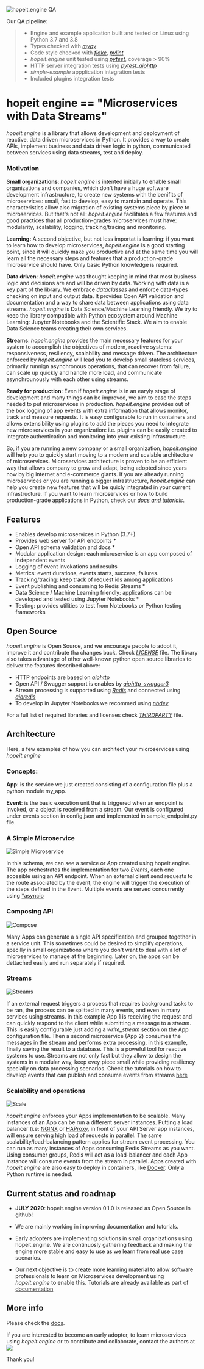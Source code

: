 ![hopeit.engine QA](https://github.com/hopeit-git/hopeit.engine/workflows/hopeit.engine%20QA/badge.svg)

Our QA pipeline:
> - Engine and example application built and tested on Linux using Python 3.7 and 3.8
> - Types checked with [*mypy*](https://pypi.org/project/mypy/)
> - Code style checked with [*flake*](https://pypi.org/project/flake8/), [*pylint*](https://pypi.org/project/pylint/)
> - *hopeit.engine* unit tested using [*pytest*](https://pypi.org/project/pytest/), coverage > 90%
> - HTTP server integration tests using [*pytest_aiohttp*](https://pypi.org/project/pytest-aiohttp/)
> - *simple-example* appplication integration tests
> - Included plugins integration tests
                                                                      


# hopeit engine == "Microservices with Data Streams"

*hopeit.engine* is a library that allows development and deployment of reactive, data driven microservices in Python. It provides a way to create APIs, implement business and data driven logic in python, communicated between services using data streams, test and deploy.

### Motivation

**Small organizations**: *hopeit.engine* is intented initially to enable small organizations and companies, which don't have a huge software development infrastructure, to create new systems with the benifits of microservices: small, fast to develop, easy to mantain and operate. This characteristics allow also migration of existing systems piece by piece to microservices. But that's not all: *hopeit.engine* facilitates a few features and good practices that all production-grades microservices must have: modularity, scalability, logging, tracking/tracing and monitoring. 

**Learning:** A second objective, but not less importat is learning: if you want to learn how to develop microservices, *hopeit.engine* is a good starting point, since it will quickly make you productive and at the same time you will learn all the necessary steps and features that a production-grade microservice should have. Only basic Python knowledge is required.

**Data driven**: *hopeit.engine* was thought keeping in mind that most business logic and decisions are and will be driven by data. Working with data is a key part of the library. We embrace [*dataclasses*](https://docs.python.org/3/library/dataclasses.html) and enforce data-types checking on input and output data. It provides Open API validation and documentation and a way to share data between applications using data streams. *hopeit.engine* is Data Science/Machine Learning friendly. We try to keep the library compatible with Python ecosystem around Machine Learning: Jupyter Notebooks and the Scientific Stack. We aim to enable Data Science teams creating their own services.

**Streams**: *hopeit.engine* provides the main necessary features for your system to accomplish the objectives of modern, reactive systems: responsiveness, resiliency, scalability and message driven. The architecture enforced by *hopeit.engine* will lead you to develop small stateless services, primarily runnign asynchronous operations, that can recover from failure, can scale up quickly and handle more load, and communicate asynchrounously with each other using streams.

**Ready for production**: Even if *hopeit.engine* is in an earyly stage of development and many things can be improved, we aim to ease the steps needed to put microservices in production. *hopeit.engine* provides out of the box logging of app events with extra information that allows monitor, track and measure requests. It is easy configurable to run in containers and allows extensibility using plugins to add the pieces you need to integrate new microservices in your organization: i.e. plugins can be easily created to integrate authentication and monitoring into your existing infrastructure.

So, if you are running a new company or a small organization, *hopeit.engine* will help you to quickly start moving to a modern and scalable architecture of microservices. Microservices architecture is proven to be an efficient way that allows company to grow and adapt, being adopted since years now by big internet and e-commerce giants. If you are already running microservices or you are running a bigger infrastructure, *hopeit.engine* can help you create new features that will be quicly integrated in your current infrastructure. If you want to learn microservices or how to build production-grade applications in Python, check our [*docs and tutorials*](https://hopeitengine.readthedocs.io/en/latest/index.html). 


## Features

- Enables develop microservices in Python (3.7+)
- Provides web server for API endpoints *
- Open API schema validation and docs *
- Modular application design: each microservice is an app composed of independent events
- Logging of event invokations and results
- Metrics: event durations, events starts, success, failures.
- Tracking/tracing: keep track of request ids among applications
- Event publishing and consuming to Redis Streams *
- Data Science / Machine Learning friendly: applications can be developed and tested using Jupyter Notebooks *
- Testing: provides utilities to test from Notebooks or Python testing frameworks


## Open Source

*hopeit.engine* is Open Source, and we encourage people to adopt it, improve it and contribute tha changes back. 
Check [*LICENSE*](https://github.com/hopeit-git/hopeit.engine/blob/master/LICENSE) file. The library also takes advantage of other well-known python open source libraries to deliver the features described above:

- HTTP endpoints are based on [*aiohttp*](https://pypi.org/project/aiohttp/)
- Open API / Swagger support is enables by [*aiohttp_swagger3*](https://pypi.org/project/aiohttp-swagger3/)
- Stream processing is supported using [*Redis*](https://redis.io/) and connected using [*aioredis*](https://pypi.org/project/aioredis/)
- To develop in Jupyter Notebooks we recommed using [*nbdev*](https://pypi.org/project/nbdev/)

For a full list of required libraries and licenses check [*THIRDPARTY*](https://github.com/hopeit-git/hopeit.engine/blob/master/THIRDPARTY) file.

## Architecture

Here, a few examples of how you can architect your microservices using *hopeit.engine*

### Concepts:

**App**: is the service we just created consisting of a configuration file plus a python module my_app.

**Event**: is the basic execution unit that is triggered when an endpoint is invoked, or a object is received from a stream. Our event is configured under events section in config.json and implemented in sample_endpoint.py file.


### A Simple Microservice

![Simple Microservice](docs/source/readme/hopeit.engine-simple.png)

In this schema, we can see a service or *App* created using hopeit.engine. The app orchestrates the implementation for two *Events*, each one accesible using an API endpoint. When an external client send requests to the route associated by the event, the engine will trigger the execution of the steps defined in the Event. Multiple events are served concurrently using [*asyncio](https://docs.python.org/3/library/asyncio.html)

### Composing API

![Compose](docs/source/readme/hopeit.engine-compose.png)

Many Apps can generate a single API specification and grouped together in a service unit. This sometimes could be desired to simplify operations, specilly in small organizations where you don't want to deal with a lot of microservices to manage at the beginning. Later on, the apps can be dettached easily and run separately if required.

### Streams

![Streams](docs/source/readme/hopeit.engine-streams.png)

If an external request triggers a process that requires background tasks to be ran, the process can be splitted in many events, and even in many services using streams. In this example App 1 is receiving the request and can quickly respond to the client while submitting a message to a *stream*. This is easily configurable just adding a *write_stream* section on the App configuration file. Then a second microservice (App 2) consumes the messages in the stream and performs extra processing, in this example, finally saving the result to a database. This is a poweful tool for reactive systems to use. Streams are not only fast but they allow to design the systems in a modular way, keep evey piece small while providing resiliency specially on data processing scenarios. Check the tutorials on how to develop events that can publish and consume events from streams [here](https://hopeitengine.readthedocs.io/en/latest/tutorials/05-streams.html)

### Scalability and operations

![Scale](docs/source/readme/hopeit.engine-scale.png)

*hopeit.engine* enforces your Apps implementation to be scalable. Many instances of an App can be run a different server instances. Putting a load balancer (i.e: [NGINX](https://nginx.org/en/) or [HAProxy](http://www.haproxy.org/), in front of your API Server app instances, will ensure serving high load of requests in parallel. The same scalability/load-balancing pattern applies for stream event processing. You can run as many instances of Apps consuming Redis Streams as you want. Using consumer groups, Redis will act as a load-balancer and each App instance will consume events from the stream in parallel. Apps created with *hopeit.engine* are also easy to deploy in containers, like [Docker](https://www.docker.com/). Only a Python runtime is needed.

## Current status and roadmap

- **JULY 2020**: hopeit.engine version 0.1.0 is released as Open Source in github!
    
- We are mainly working in improving documentation and tutorials.

- Early adopters are implementing solutions in small organizations using hopeit.engine. We are continuosly gathering feedback and making the engine more stable and easy to use as we learn from real use case scenarios.

- Our next objective is to create more learning material to allow software professionals to learn on Microservices development using *hopeit.engine* to enable this. Tutorials are already available as part of [documentation](https://hopeitengine.readthedocs.io/en/latest/tutorials/index.html)


## More info

Please check the [docs](https://hopeitengine.readthedocs.io/en/latest/index.html).

If you are interested to become an early adopter, to learn microservices using *hopeit.engine* or to contribute and collaborate, contact the authors at ![](docs/source/readme/contact.png)

Thank you!



```python

```
